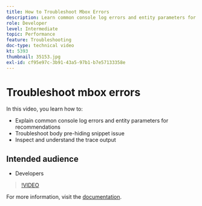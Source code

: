 ```yaml
---
title: How to Troubleshoot Mbox Errors
description: Learn common console log errors and entity parameters for recommendations. Learn how to troubleshoot the body pre-hiding snippet issue and how to inspect and understand the trace output.
role: Developer
level: Intermediate
topic: Performance
feature: Troubleshooting
doc-type: technical video
kt: 5393
thumbnail: 35153.jpg
exl-id: cf95e97c-3b91-43a5-97b1-b7e57133358e
---
```

# Troubleshoot mbox errors

In this video, you learn how to:

* Explain common console log errors and entity parameters for recommendations
* Troubleshoot body pre-hiding snippet issue
* Inspect and understand the trace output

## Intended audience

* Developers

>[!VIDEO](https://video.tv.adobe.com/v/35153/?quality=12)

For more information, visit the [documentation](https://experienceleague.adobe.com/docs/target/using/troubleshoot/troubleshooting-target.html?lang=en).
